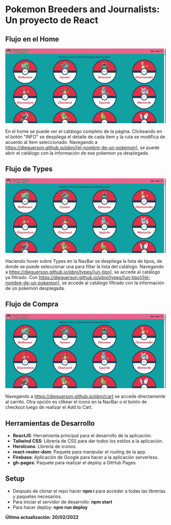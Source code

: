 # Pokemon Breeders and Journalists: Un proyecto de React

## Flujo en el Home
![ Demo ](flujoHome.gif)

En el home se puede ver el catálogo completo de la página. Clickeando en el botón "INFO" se despilega el detalle de cada ítem y la ruta se modifica
de acuerdo al ítem seleccionado. Navegando a https://dieguerson.github.io/pbnj/[el-nombre-de-un-pokemon], se puede abrir el catálogo con la información
de ese pokemon ya desplegada.

## Flujo de Types
![ Demo ](flujoTypes.gif)

Haciendo hover sobre Types en la NavBar se despliega la lista de tipos, de donde se puede seleccionar una para filtar la lista del catálogo.
Navegando a https://dieguerson.github.io/pbnj/types/[un-tipo], se accede al catálogo ya filtrado. Con
https://dieguerson.github.io/pbnj/types/[un-tipo]/[el-nombre-de-un-pokemon], se accede al catálogo filtrado con la información de un pokemon
desplegada.

## Flujo de Compra
![ Demo ](flujoCompra.gif)

Navegando a https://dieguerson.github.io/pbnj/cart se accede directamente al carrito. Otra opción es clikear el ícono en la NavBar o el botón de
checkout luego de realizar el Add to Cart.

## Herramientas de Desarrollo
- **ReactJS**: Herramienta principal para el desarrollo de la aplicación.
- **Tailwind CSS**: Librería de CSS para dar todos los estilos a la aplicación.
- **HeroIcons**: Librería de íconos.
- **react-router-dom**: Paquete para manipular el routing de la app.
- **Firebase**: Aplicación de Google para hacer a la aplicación serverless.
- **gh-pages**: Paquete para realizar el deploy a GitHub Pages.

## Setup
- Después de clonar el repo hacer **npm i** para acceder a todas las librerías y paquetes necesarios.
- Para iniciar el servidor de desarrollo: **npm start**
- Para hacer deploy: **npm run deploy**

**Última actualización: 20/02/2022**